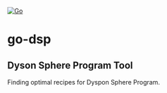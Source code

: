 [![Go](https://github.com/NekoFluff/go-dsp/actions/workflows/go.yml/badge.svg?branch=main&event=workflow_run)](https://github.com/NekoFluff/go-dsp/actions/workflows/go.yml)

# go-dsp
## Dyson Sphere Program Tool

Finding optimal recipes for Dyspon Sphere Program.

